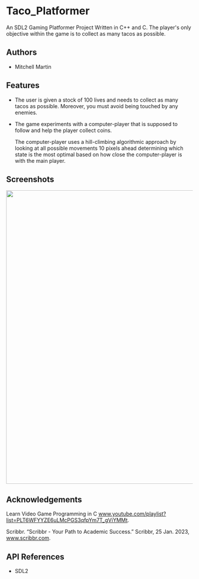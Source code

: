 
# Taco_Platformer

An SDL2 Gaming Platformer Project Written in C++ and C. The player's only objective within the game is to collect as many tacos as possible.
## Authors
- Mitchell Martin
## Features

- The user is given a stock of 100 lives and
  needs to collect as many tacos as possible.
  Moreover, you must avoid being touched by
  any enemies.
- The game experiments with a computer-player that is
  supposed to follow and help the player collect coins.
  
  The computer-player uses a hill-climbing algorithmic approach by looking at all possible movements 10 pixels ahead determining which state is the most optimal based on how close the computer-player is with the main player. 
  


## Screenshots
<p float="left">
   <img src="https://i.postimg.cc/02hYZFzN/nss.png" width="790" />
</p>

## Acknowledgements

Learn Video Game Programming in C www.youtube.com/playlist?list=PLT6WFYYZE6uLMcPGS3qfpYm7T_gViYMMt.

Scribbr. “Scribbr - Your Path to Academic Success.” Scribbr, 25 Jan. 2023, www.scribbr.com.

## API References

- SDL2
